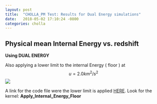 ```yaml
---
layout: post
title:  "CHOLLA_PM Test: Results for Dual Energy simulations"
date:   2018-05-02 17:10:24 -0800
categories: cholla
---
```



## Physical mean Internal Energy vs. redshift
**Using DUAL ENERGY**

Also applying a lower limit to the internal Energy ( floor ) at $$u=2.0 km^2/s^2$$
<img src="{{ site.url }}assets/images/internal_energy_DE_pot2_floor.png">



A link for the code file were the lower limit is applied [HERE](https://github.com/bvillasen/cholla/blob/particles/src/hydro_cuda.cu).  Look for the kernel: **Apply_Internal_Energy_Floor**
